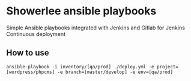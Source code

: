 # Showerlee ansible playbooks

Simple Ansible playbooks integrated with Jenkins and Gitlab for Jenkins Continuous deployment

## How to use

``` shell
ansible-playbook -i inventory/[qa/prod] ./deploy.yml -e project=[wordpress/phpcms] -e branch=[master/develop] -e env=[qa/prod]
```
